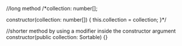 //long method
/\*collection: number[];

constructor(collection: number[]) {
this.collection = collection;
}\*/

//shorter method by using a modifier inside the constructor argument
constructor(public collection: Sortable) {}

